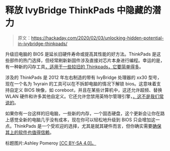 # 释放 IvyBridge ThinkPads 中隐藏的潜力

> 原文：<https://hackaday.com/2020/02/03/unlocking-hidden-potential-in-ivybridge-thinkpads/>

升级旧电脑的 BIOS 是延长旧硬件寿命或提高其性能的好方法。ThinkPads 是这些部件的热门选择，但经常刷新新固件涉及直接对芯片本身进行编程。幸运的是，有一种新的闪存工具[，适用于一些较旧的 Thinkpads，它要简单得多](https://github.com/n4ru/1vyrain)。

涉及的 ThinkPads 是 2012 年左右制造的带有 IvyBridge 处理器的 xx30 型号，现在一个名为 1vyrain 的工具可以在不拆卸电脑的情况下解锁 bios。这意味着支持自定义 BIOS 映像，如 coreboot，并且在某些计算机中，这还允许超频、替换 WLAN 硬件和许多其他自定义。它还允许您禁用英特尔管理引擎，[，这不是我们常说的](https://hackaday.com/2016/11/28/neutralizing-intels-management-engine/)。

如果你有一台这样的旧电脑，一些新的内存，一个固态硬盘，这个更新会让你在路上感觉全新的电脑几乎没有成本，现在你可以轻松地升级到 BIOS 只会增加这一点。ThinkPads 是一个受欢迎的选择，尤其是就其硬件而言，但你确实需要[确保其上的软件也值得信赖](https://hackaday.com/2015/02/19/lenovo-shipped-pcs-with-spyware-that-breaks-https/)。

标题图片:Ashley Pomeroy [ [CC BY-SA 4.0]。](https://commons.wikimedia.org/wiki/File:IBM_TrackPoint.jpg)